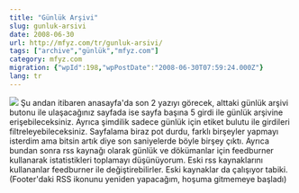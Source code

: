 ```yaml
---
title: "Günlük Arşivi"
slug: gunluk-arsivi
date: 2008-06-30
url: http://mfyz.com/tr/gunluk-arsivi/
tags: ["archive","günlük","mfyz.com"]
category: mfyz.com
migration: {"wpId":198,"wpPostDate":"2008-06-30T07:59:24.000Z"}
lang: tr
---
```


![](/images/archive/tr/2008/06/gunluk-arsiv.jpg) Şu andan itibaren anasayfa'da son 2 yazıyı görecek, alttaki günlük arşivi butonu ile ulaşacağınız sayfada ise sayfa başına 5 girdi ile günlük arşivine erişebileceksiniz. Ayrıca şimdilik sadece günlük için etiket bulutu ile girdileri filtreleyebileceksiniz. Sayfalama biraz pot durdu, farklı birşeyler yapmayı isterdim ama bitsin artık diye son saniyelerde böyle birşey çıktı. Ayrıca bundan sonra rss kaynağı olarak günlük ve dökümanlar için feedburner kullanarak istatistikleri toplamayı düşünüyorum. Eski rss kaynaklarını kullananlar feedburner ile değiştirebilirler. Eski kaynaklar da çalışıyor tabiki. (Footer'daki RSS ikonunu yeniden yapacağım, hoşuma gitmemeye başladı)
